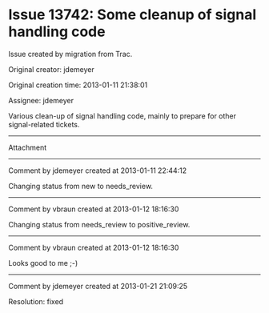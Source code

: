 # Issue 13742: Some cleanup of signal handling code

Issue created by migration from Trac.

Original creator: jdemeyer

Original creation time: 2013-01-11 21:38:01

Assignee: jdemeyer

Various clean-up of signal handling code, mainly to prepare for other signal-related tickets.


---

Attachment


---

Comment by jdemeyer created at 2013-01-11 22:44:12

Changing status from new to needs_review.


---

Comment by vbraun created at 2013-01-12 18:16:30

Changing status from needs_review to positive_review.


---

Comment by vbraun created at 2013-01-12 18:16:30

Looks good to me ;-)


---

Comment by jdemeyer created at 2013-01-21 21:09:25

Resolution: fixed
